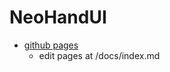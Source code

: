 # NeoHandUI
- [github pages](https://team-seed.github.io/NeoHandUI/)
  - edit pages at /docs/index.md
